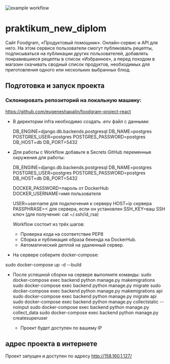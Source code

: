 
![example workflow](https://github.com/eugeneshapalin/yamdb_final/actions/workflows/yamdb_workflow.yml/badge.svg)

# praktikum_new_diplom


Сайт Foodgram, «Продуктовый помощник». Онлайн-сервис и API для него. На этом сервисе пользователи смогут публиковать рецепты, подписываться на публикации других пользователей, добавлять понравившиеся рецепты в список «Избранное», а перед походом в магазин скачивать сводный список продуктов, необходимых для приготовления одного или нескольких выбранных блюд.

## Подготовка и запуск проекта
### Склонировать репозиторий на локальную машину:

https://github.com/eugeneshapalin/foodgram-project-react

* В директории infra необходимо создать .env файл с данными:
    
    DB_ENGINE=django.db.backends.postgresql
    DB_NAME=postgres
    POSTGRES_USER=postgres
    POSTGRES_PASSWORD=postgres
    DB_HOST=db
    DB_PORT=5432

* Для работы с Workflow добавьте в Secrets GitHub переменные окружения для работы:
    
    DB_ENGINE=django.db.backends.postgresql
    DB_NAME=postgres
    POSTGRES_USER=postgres
    POSTGRES_PASSWORD=postgres
    DB_HOST=db
    DB_PORT=5432
    
    DOCKER_PASSWORD=пароль от DockerHub
    DOCKER_USERNAME=имя пользователя

    USER=username для подключения к серверу
    HOST=ip сервера
    PASSPHRASE=< для сервера, если он установлен
    SSH_KEY=ваш SSH ключ (для получения: cat ~/.ssh/id_rsa)

    Workflow состоит из трёх шагов:
     - Проверка кода на соответствие PEP8
     - Сборка и публикация образа бекенда на DockerHub.
     - Автоматический деплой на удаленный сервер.


* На сервере соберите docker-compose:

sudo docker-compose up -d --build

* После успешной сборки на сервере выполните команды:
    sudo docker-compose exec backend python manage.py makemigrations
    sudo docker-compose exec backend python manage.py migrate
    sudo docker-compose exec backend python manage.py makemigrations api
    sudo docker-compose exec backend python manage.py migrate api
    sudo docker-compose exec backend python manage.py collectstatic --noinput
    sudo docker-compose exec backend python manage.py collect_data
    sudo docker-compose exec backend python manage.py createsuperuser

    - Проект будет доступен по вашему IP

## адрес проекта в интернете
Проект запущен и доступен по адресу http://158.160.1.127/